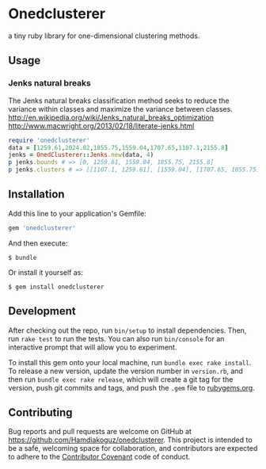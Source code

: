 # Onedclusterer

a tiny ruby library for one-dimensional clustering methods.

## Usage

### Jenks natural breaks

The Jenks natural breaks classification method seeks to reduce the variance within classes and maximize the variance between classes.  
http://en.wikipedia.org/wiki/Jenks_natural_breaks_optimization  
http://www.macwright.org/2013/02/18/literate-jenks.html

```ruby
require 'onedclusterer'
data = [1259.61,2024.82,1855.75,1559.04,1707.65,1107.1,2155.8]
jenks = OnedClusterer::Jenks.new(data, 4)
p jenks.bounds # => [0, 1259.61, 1559.04, 1855.75, 2155.8]
p jenks.clusters # => [[1107.1, 1259.61], [1559.04], [1707.65, 1855.75], [2024.82, 2155.8]]
```

## Installation

Add this line to your application's Gemfile:

```ruby
gem 'onedclusterer'
```

And then execute:

    $ bundle

Or install it yourself as:

    $ gem install onedclusterer

## Development

After checking out the repo, run `bin/setup` to install dependencies. Then, run `rake test` to run the tests. You can also run `bin/console` for an interactive prompt that will allow you to experiment.

To install this gem onto your local machine, run `bundle exec rake install`. To release a new version, update the version number in `version.rb`, and then run `bundle exec rake release`, which will create a git tag for the version, push git commits and tags, and push the `.gem` file to [rubygems.org](https://rubygems.org).

## Contributing

Bug reports and pull requests are welcome on GitHub at https://github.com/Hamdiakoguz/onedclusterer. This project is intended to be a safe, welcoming space for collaboration, and contributors are expected to adhere to the [Contributor Covenant](http://contributor-covenant.org) code of conduct.

